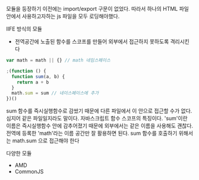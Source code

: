
모듈을 등장하기 이전에는 import/export 구문이 없었다.
따라서 하나의 HTML 파일 안에서 사용하고자하는 js 파일을 모두 로딩해야했다.

IIFE 방식의 모듈
- 전역공간에 노출된 함수를 스코프를 만들어 외부에서 접근하지 못하도록 격리시킨다
```js
var math = math || {} // math 네임스페이스

;(function () {
  function sum(a, b) {
    return a + b
  }
  math.sum = sum // 네이스페이스에 추가
})()
```

sum 함수를 즉시실행함수로 감쌌기 때문에 다른 파일에서 이 안으로 접근할 수가 없다. 
심지어 같은 파일일지라도 말이다. 
자바스크립트 함수 스코프의 특징이다. 
'sum'이란 이름은 즉시실행함수 안에 감추어졌기 때문에 외부에서는 같은 이름을 사용해도 괜찮다. 
전역에 등록한 'math'라는 이름 공간만 잘 활용하면 된다.
sum 함수를 호출하기 위해서는 math.sum 으로 접근해야 한다

다양한 모듈
- AMD
- CommonJS